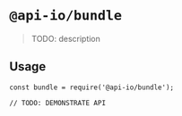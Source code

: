 # `@api-io/bundle`

> TODO: description

## Usage

```
const bundle = require('@api-io/bundle');

// TODO: DEMONSTRATE API
```
